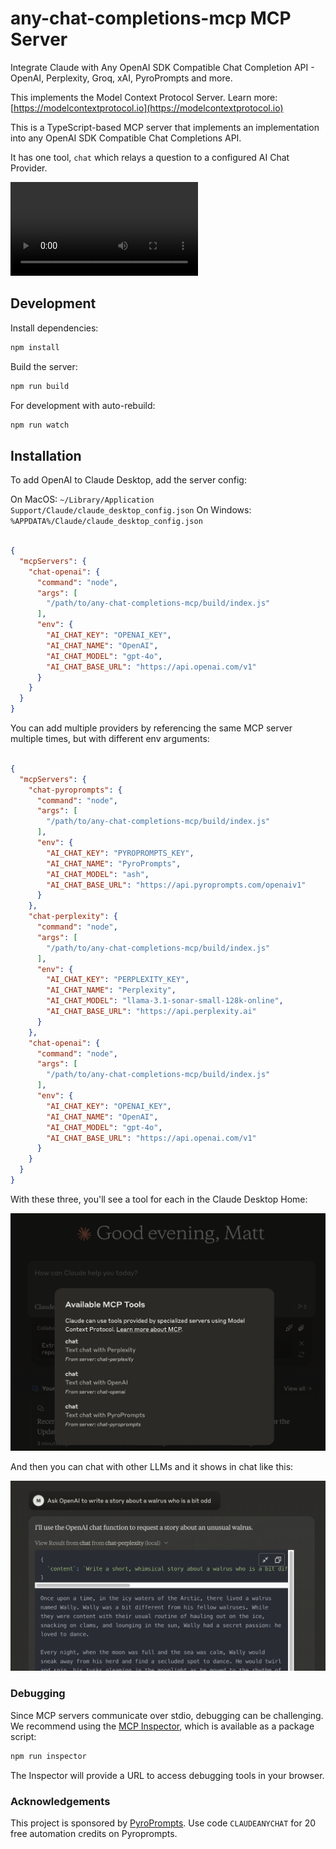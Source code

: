 # any-chat-completions-mcp MCP Server

Integrate Claude with Any OpenAI SDK Compatible Chat Completion API - OpenAI, Perplexity, Groq, xAI, PyroPrompts and more.

This implements the Model Context Protocol Server. Learn more: [https://modelcontextprotocol.io](https://modelcontextprotocol.io)

This is a TypeScript-based MCP server that implements an implementation into any OpenAI SDK Compatible Chat Completions API.

It has one tool, `chat` which relays a question to a configured AI Chat Provider.

![Claude uses OpenAI](img/screencap.mov)

## Development

Install dependencies:
```bash
npm install
```

Build the server:
```bash
npm run build
```

For development with auto-rebuild:
```bash
npm run watch
```

## Installation

To add OpenAI to Claude Desktop, add the server config:

On MacOS: `~/Library/Application Support/Claude/claude_desktop_config.json`
On Windows: `%APPDATA%/Claude/claude_desktop_config.json`



```json

{
  "mcpServers": {
    "chat-openai": {
      "command": "node",
      "args": [
        "/path/to/any-chat-completions-mcp/build/index.js"
      ],
      "env": {
        "AI_CHAT_KEY": "OPENAI_KEY",
        "AI_CHAT_NAME": "OpenAI",
        "AI_CHAT_MODEL": "gpt-4o",
        "AI_CHAT_BASE_URL": "https://api.openai.com/v1"
      }
    }
  }
}
```

You can add multiple providers by referencing the same MCP server multiple times, but with different env arguments:

```json

{
  "mcpServers": {
    "chat-pyroprompts": {
      "command": "node",
      "args": [
        "/path/to/any-chat-completions-mcp/build/index.js"
      ],
      "env": {
        "AI_CHAT_KEY": "PYROPROMPTS_KEY",
        "AI_CHAT_NAME": "PyroPrompts",
        "AI_CHAT_MODEL": "ash",
        "AI_CHAT_BASE_URL": "https://api.pyroprompts.com/openaiv1"
      }
    },
    "chat-perplexity": {
      "command": "node",
      "args": [
        "/path/to/any-chat-completions-mcp/build/index.js"
      ],
      "env": {
        "AI_CHAT_KEY": "PERPLEXITY_KEY",
        "AI_CHAT_NAME": "Perplexity",
        "AI_CHAT_MODEL": "llama-3.1-sonar-small-128k-online",
        "AI_CHAT_BASE_URL": "https://api.perplexity.ai"
      }
    },
    "chat-openai": {
      "command": "node",
      "args": [
        "/path/to/any-chat-completions-mcp/build/index.js"
      ],
      "env": {
        "AI_CHAT_KEY": "OPENAI_KEY",
        "AI_CHAT_NAME": "OpenAI",
        "AI_CHAT_MODEL": "gpt-4o",
        "AI_CHAT_BASE_URL": "https://api.openai.com/v1"
      }
    }
  }
}
```

With these three, you'll see a tool for each in the Claude Desktop Home:

![Claude Desktop Home with Chat Tools](img/claude_desktop_home.png)

And then you can chat with other LLMs and it shows in chat like this:

![Claude Chat with OpenAI](img/claude_chat_openai.png)

### Debugging

Since MCP servers communicate over stdio, debugging can be challenging. We recommend using the [MCP Inspector](https://github.com/modelcontextprotocol/inspector), which is available as a package script:

```bash
npm run inspector
```

The Inspector will provide a URL to access debugging tools in your browser.

### Acknowledgements

This project is sponsored by [PyroPrompts](https://pyroprompts.com?ref=github-any-chat-completions-mcp). Use code `CLAUDEANYCHAT` for 20 free automation credits on Pyroprompts.
